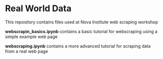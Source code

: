# Real World Data
This repository contains files used at Nova Institute web scraping workshop

**webscrapin_basics.ipynb** contains a basic tutorial for webscraping using a simple example web page

**webscraping.ipynb** contains a more advanced tutorial for scraping data from a real web page
